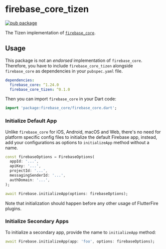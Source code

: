 # firebase_core_tizen

[![pub package](https://img.shields.io/pub/v/firebase_core_tizen.svg)](https://pub.dev/packages/firebase_core_tizen)

The Tizen implementation of [`firebase_core`](https://github.com/flutter/plugins/tree/master/packages/firebase_core).

## Usage

This package is not an _endorsed_ implementation of `firebase_core`. Therefore, you have to include `firebase_core_tizen` alongside `firebase_core` as dependencies in your `pubspec.yaml` file.

```yaml
dependencies:
  firebase_core: ^1.24.0
  firebase_core_tizen: ^0.1.0
```

Then you can import `firebase_core` in your Dart code:

```dart
import 'package:firebase_core/firebase_core.dart';
```

### Initialize Default App

Unlike `firebase_core` for iOS, Android, macOS and Web, there's no need for platform specific config files to initialize the default Firebase app, 
instead, add your configurations as options to `initializeApp` method without a name.
```dart
const firebaseOptions = FirebaseOptions(
  appId: '...',
  apiKey: '...',
  projectId: '...',
  messagingSenderId: '...',
  authDomain: '...',
);

await Firebase.initializeApp(options: firebaseOptions);
```

Note that initialization should happen before any other usage of FlutterFire plugins.

### Initialize Secondary Apps

To initialize a secondary app, provide the name to `initializeApp` method:
```dart
await Firebase.initializeApp(app: 'foo', options: firebaseOptions);
```
